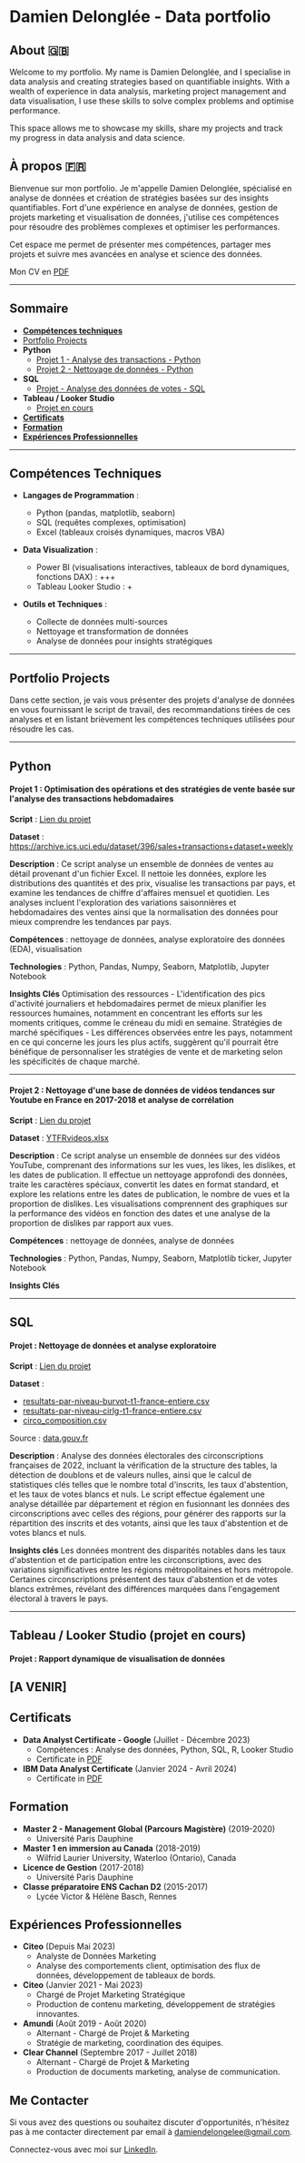 # Damien Delonglée - Data portfolio

## About 🇬🇧

Welcome to my portfolio. My name is Damien Delonglée, and I specialise in data analysis and creating strategies based on quantifiable insights. With a wealth of experience in data analysis, marketing project management and data visualisation, I use these skills to solve complex problems and optimise performance.

This space allows me to showcase my skills, share my projects and track my progress in data analysis and data science.

## À propos 🇫🇷

Bienvenue sur mon portfolio. Je m'appelle Damien Delonglée, spécialisé en analyse de données et création de stratégies basées sur des insights quantifiables. Fort d'une expérience en analyse de données, gestion de projets marketing et visualisation de données, j'utilise ces compétences pour résoudre des problèmes complexes et optimiser les performances.

Cet espace me permet de présenter mes compétences, partager mes projets et suivre mes avancées en analyse et science des données.

Mon CV en [PDF](https://github.com/Daamien2/Damien_D_Data-analysis-portfolio/blob/main/CV%20Damien%20Delongl%C3%A9e%20(1).pdf)

---
## Sommaire
* [**Compétences techniques**](#techniques)
* [Portfolio Projects](#ptfprojects)
* **Python**
  - [Projet 1 - Analyse des transactions - Python](#python1)
  - [Projet 2 - Nettoyage de données - Python](#python2)
* **SQL**
  - [Projet - Analyse des données de votes - SQL](#sql1)
* **Tableau / Looker Studio**
  - [Projet en cours](#viz1)
* [**Certificats**](#certificates)
* [**Formation**](#formation)
* [**Expériences Professionnelles**](#experiences)

---
<a id="techniques"></a>
## Compétences Techniques

- **Langages de Programmation** :
  - Python (pandas, matplotlib, seaborn)
  - SQL (requêtes complexes, optimisation)
  - Excel (tableaux croisés dynamiques, macros VBA)

- **Data Visualization** :
  - Power BI (visualisations interactives, tableaux de bord dynamiques, fonctions DAX) : +++
  - Tableau Looker Studio : +

- **Outils et Techniques** :
  - Collecte de données multi-sources
  - Nettoyage et transformation de données
  - Analyse de données pour insights stratégiques

---

<a id="ptfprojects"></a>
## Portfolio Projects
Dans cette section, je vais vous présenter des projets d'analyse de données en vous fournissant le script de travail, des recommandations tirées de ces analyses et en listant brièvement les compétences techniques utilisées pour résoudre les cas.

---

## Python
<a id="python1"></a>
#### Projet 1 : Optimisation des opérations et des stratégies de vente basée sur l'analyse des transactions hebdomadaires

**Script** : [Lien du projet](https://gist.github.com/Daamien2/f9737d7d04cf27bb5386378b6f90a7c6)

**Dataset** : https://archive.ics.uci.edu/dataset/396/sales+transactions+dataset+weekly

**Description** : Ce script analyse un ensemble de données de ventes au détail provenant d'un fichier Excel. Il nettoie les données, explore les distributions des quantités et des prix, visualise les transactions par pays, et examine les tendances de chiffre d'affaires mensuel et quotidien. Les analyses incluent l'exploration des variations saisonnières et hebdomadaires des ventes ainsi que la normalisation des données pour mieux comprendre les tendances par pays.

**Compétences** : nettoyage de données, analyse exploratoire des données (EDA), visualisation

**Technologies** : Python, Pandas, Numpy, Seaborn, Matplotlib, Jupyter Notebook

**Insights Clés**
Optimisation des ressources - L'identification des pics d'activité journaliers et hebdomadaires permet de mieux planifier les ressources humaines, notamment en concentrant les efforts sur les moments critiques, comme le créneau du midi en semaine.
Stratégies de marché spécifiques - Les différences observées entre les pays, notamment en ce qui concerne les jours les plus actifs, suggèrent qu'il pourrait être bénéfique de personnaliser les stratégies de vente et de marketing selon les spécificités de chaque marché.

---

<a id="python2"></a>
#### Projet 2 : Nettoyage d'une base de données de vidéos tendances sur Youtube en France en 2017-2018 et analyse de corrélation

**Script** : [Lien du projet](https://gist.github.com/Daamien2/306513dc994ea779871e8a20b4f9199c)

**Dataset** : [YTFRvideos.xlsx](https://github.com/Daamien2/Stockage-data-portfolio/blob/main/YTFRvideos.xlsx)

**Description** : Ce script analyse un ensemble de données sur des vidéos YouTube, comprenant des informations sur les vues, les likes, les dislikes, et les dates de publication. Il effectue un nettoyage approfondi des données, traite les caractères spéciaux, convertit les dates en format standard, et explore les relations entre les dates de publication, le nombre de vues et la proportion de dislikes. Les visualisations comprennent des graphiques sur la performance des vidéos en fonction des dates et une analyse de la proportion de dislikes par rapport aux vues.

**Compétences** : nettoyage de données, analyse de données

**Technologies** : Python, Pandas, Numpy, Seaborn, Matplotlib ticker, Jupyter Notebook

**Insights Clés**

---

## SQL
<a id="sql1"></a>
#### Projet : Nettoyage de données et analyse exploratoire

**Script** : [Lien du projet](https://github.com/Daamien2/Damien_D_Data-analysis-portfolio/blob/main/Elections_2022_Circos.sql)

**Dataset** : 
  - [resultats-par-niveau-burvot-t1-france-entiere.csv](https://github.com/Daamien2/Damien_D_Data-analysis-portfolio/blob/main/resultats-par-niveau-burvot-t1-france-entiere.csv)
  - [resultats-par-niveau-cirlg-t1-france-entiere.csv](https://github.com/Daamien2/Damien_D_Data-analysis-portfolio/blob/main/resultats-par-niveau-cirlg-t1-france-entiere.csv)
  - [circo_composition.csv](https://github.com/Daamien2/Damien_D_Data-analysis-portfolio/blob/main/circo_composition.csv)

Source : [data.gouv.fr](https://www.data.gouv.fr/fr/pages/donnees-des-elections/)

**Description** : Analyse des données électorales des circonscriptions françaises de 2022, incluant la vérification de la structure des tables, la détection de doublons et de valeurs nulles, ainsi que le calcul de statistiques clés telles que le nombre total d'inscrits, les taux d'abstention, et les taux de votes blancs et nuls. Le script effectue également une analyse détaillée par département et région en fusionnant les données des circonscriptions avec celles des régions, pour générer des rapports sur la répartition des inscrits et des votants, ainsi que les taux d'abstention et de votes blancs et nuls.

**Insights clés**
Les données montrent des disparités notables dans les taux d'abstention et de participation entre les circonscriptions, avec des variations significatives entre les régions métropolitaines et hors métropole.
Certaines circonscriptions présentent des taux d'abstention et de votes blancs extrêmes, révélant des différences marquées dans l'engagement électoral à travers le pays.

---

## Tableau / Looker Studio (projet en cours)
<a id="viz1"></a>
#### Projet : Rapport dynamique de visualisation de données

[A VENIR]
---


<a id="certificates"></a>
## Certificats
- **Data Analyst Certificate - Google** (Juillet - Décembre 2023)
  - Compétences : Analyse des données, Python, SQL, R, Looker Studio
  - Certificate in [PDF](https://github.com/Daamien2/Damien_D_Data-analysis-portfolio/blob/main/Google%20Data%20Analyst%20Certificate.pdf)
- **IBM Data Analyst Certificate** (Janvier 2024 - Avril 2024)
  - Certificate in [PDF](https://github.com/Daamien2/Damien_D_Data-analysis-portfolio/blob/main/IBM%20Data%20Analyst%20Certificate.pdf)

<a id="formation"></a>
## Formation
- **Master 2 - Management Global (Parcours Magistère)** (2019-2020)
  - Université Paris Dauphine
- **Master 1 en immersion au Canada** (2018-2019)
  - Wilfrid Laurier University, Waterloo (Ontario), Canada
- **Licence de Gestion** (2017-2018)
  - Université Paris Dauphine
- **Classe préparatoire ENS Cachan D2** (2015-2017)
  - Lycée Victor & Hélène Basch, Rennes

<a id="experiences"></a>
## Expériences Professionnelles

- **Citeo** (Depuis Mai 2023)
  - Analyste de Données Marketing
  - Analyse des comportements client, optimisation des flux de données, développement de tableaux de bords.
- **Citeo** (Janvier 2021 - Mai 2023)
  - Chargé de Projet Marketing Stratégique
  - Production de contenu marketing, développement de stratégies innovantes.
- **Amundi** (Août 2019 - Août 2020)
  - Alternant - Chargé de Projet & Marketing
  - Stratégie de marketing, coordination des équipes.
- **Clear Channel** (Septembre 2017 - Juillet 2018)
  - Alternant - Chargé de Projet & Marketing
  - Production de documents marketing, analyse de communication.

## Me Contacter

Si vous avez des questions ou souhaitez discuter d'opportunités, n'hésitez pas à me contacter directement par email à [damiendelongelee@gmail.com](mailto:damiendelongelee@gmail.com).

Connectez-vous avec moi sur [LinkedIn](https://www.linkedin.com/in/damiendelonglee).
